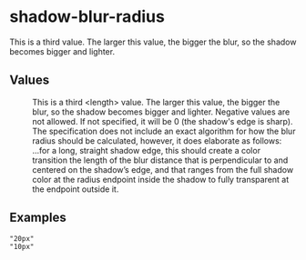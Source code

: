 # shadow-blur-radius

This is a third value. The larger this value, the bigger the blur, so the shadow becomes bigger and lighter.

## Values

<dl>
<dd>This is a third &lt;length&gt; value. The larger this value, the bigger the blur, so the shadow becomes bigger and lighter. Negative values are not allowed. If not specified, it will be 0 (the shadow's edge is sharp). The specification does not include an exact algorithm for how the blur radius should be calculated, however, it does elaborate as follows:</dd>
<dd>…for a long, straight shadow edge, this should create a color transition the length of the blur distance that is perpendicular to and centered on the shadow’s edge, and that ranges from the full shadow color at the radius endpoint inside the shadow to fully transparent at the endpoint outside it.</dd>
</dl>

## Examples

```
"20px"
"10px"
```
